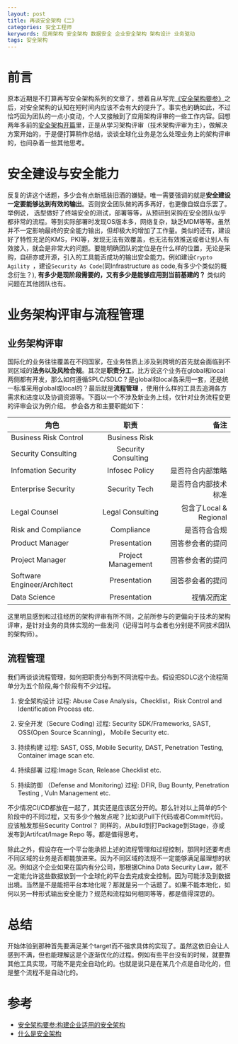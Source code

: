 ```yaml
---
layout: post
title: 再谈安全架构《二》
categories: 安全工程师
kerywords: 应用架构 安全架构 数据安全 企业安全架构 架构设计 业务驱动
tags: 安全架构
---
```


# 前言
原本近期是不打算再写安全架构系列的文章了，想着自从写完[《安全架构要参》](https://book.iami.xyz)之后，对安全架构的认知在短时间内应该不会有大的提升了。事实也的确如此，不过恰巧因为团队的一点小变动，个人又接触到了应用架构评审的一些工作内容。回想两年多前的[安全架构开篇](https://iami.xyz/Security-Architecture-Review/)里，正是从学习架构评审（技术架构评审为主），做解决方案开始的，于是便打算稍作总结，谈谈全球化业务是怎么处理业务上的架构评审的，也间杂着一些其他思考。

# 安全建设与安全能力
反复的讲这个话题，多少会有点新瓶装旧酒的嫌疑。唯一需要强调的就是**安全建设一定要能够达到有效的输出**。否则安全团队做的再多再好，也更像自娱自乐罢了。举例说， 选型做好了终端安全的测试，部署等等，从预研到采购在安全团队似乎都非常的流程。等到实际部署时发现OS版本多，网络复杂，缺乏MDM等等。虽然并不一定影响最终的安全能力输出，但却极大的增加了工作量。类似的还有，建设好了特性充足的KMS，PKI等，发现无法有效覆盖，也无法有效推送或者让别人有效接入，就会是非常大的问题。要能明确团队的定位是在什么样的位置，无论是采购，自研亦或开源，引入的工具能否成功的输出安全能力。例如建设`Crypto Agility `，建设`Security As Code`(同Infrastructure as code,有多少个类似的概念衍生？), **有多少是现阶段需要的，又有多少是能够应用到当前基建的？** 类似的问题在其他团队也有。

# 业务架构评审与流程管理

## 业务架构评审
国际化的业务往往覆盖在不同国家，在业务性质上涉及到跨境的首先就会面临到不同区域的**法务以及风险合规**。其次是**职责分工**，比方说这个业务在global和local两侧都有开发，那么如何遵循SPLC/SDLC？是global和local各采用一套，还是统一标准采用global或local的？最后就是**流程管理** ，使用什么样的工具去追溯各方需求和进度以及协调资源等。下面以一个不涉及新业务上线，仅针对业务流程变更的评审会议为例介绍。
参会各方和主要职能如下：

| 角色   |      职责      |  备注 |
|----------|:-------------:|------:|
| Business Risk Control |   Business Risk   |    |
| Security Consulting | Security Consulting |     |
| Infomation Security | Infosec Policy | 是否符合内部策略    |
| Enterprise Security  | Security Tech | 是否符合内部技术标准    |
| Legal Counsel | Legal Consulting | 包含了Local & Regional   |
| Risk and Compliance  | Compliance | 是否符合合规 |
| Product Manager  | Presentation | 回答参会者的提问    |
| Project Manager |  Project Management  | 回答参会者的提问 |
| Software Engineer/Architect   | Presentation  |  回答参会者的提问 |
| Data Science | Presentation  |  视情况而定   |


这里明显感到和过往经历的架构评审有所不同，之前所参与的更偏向于技术的架构评审，是针对业务的具体实现的一些发问（记得当时与会者也分别是不同技术团队的架构师）。

## 流程管理
我们再谈谈流程管理，如何把职责分布到不同流程中去。假设把SDLC这个流程简单分为五个阶段,每个阶段有不少过程。
1. 安全架构设计
过程: Abuse Case Analysis，Checklist，Risk Control and Identification Process etc.

2. 安全开发（Secure Coding)
过程: Security SDK/Frameworks, SAST, OSS(Open Source Scanning)， Mobile Security etc.

3. 持续构建
过程: SAST, OSS, Mobile Security, DAST, Penetration Testing, Container image scan etc.

4. 持续部署
过程:Image Scan, Release Checklist etc.

5. 持续防御 （Defense and Monitoring)
过程: DFIR, Bug Bounty, Penetration Testing , Vuln Management etc. 

不少情况CI/CD都放在一起了，其实还是应该区分开的。那么针对以上简单的5个阶段中的不同过程，又有多少个触发点呢？比如说Pull下代码或者Commit代码，应该触发那些Security Control？ 同样的，从build到打Package到Stage，亦或发布到Artifcat/Image Repo 等。都是值得思考。

除此之外，假设存在一个平台能承担上述的流程管理和过程控制，那同时还要考虑不同区域的业务是否都能放进来。因为不同区域的法规不一定能够满足最理想的状况。例如这个企业如果在国内有分公司，那根据China Data Security Law，就不一定能允许这些数据放到一个全球化的平台去完成安全控制。因为可能涉及到数据出境。当然是不是能把平台本地化呢？那就是另一个话题了。如果不能本地化，如何以另一种形式输出安全能力？规范和流程如何相同等等，都是值得深思的。


# 总结
开始体验到那种首先要满足某个target而不强求具体的实现了。虽然这依旧会让人感到不满，但也能理解这是个逐渐优化的过程。例如有些平台没有的时候，就要靠其他工具实现，可能不是完全自动化的。也就是说只是在某几个点是自动化的，但是整个流程不是自动化的。


# 参考
* [安全架构要参:构建企业适用的安全架构](https://book.iami.xyz)
* [什么是安全架构](https://iami.xyz/Security-Architecture-Review/)
